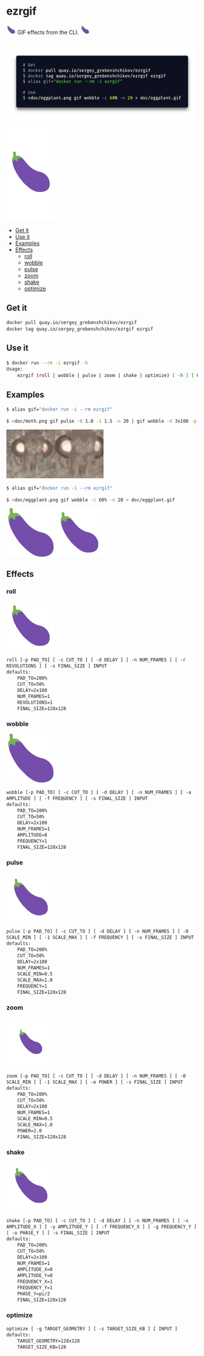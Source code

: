 # ezrgif

![wobble](doc/eggplant.small.gif) GIF effects from the CLI. ![wobble](doc/eggplant.small.gif)

![terminal](doc/terminal.png)![after](doc/terminal-eggplant.gif)

<!-- TOC -->

- [Get it](#get-it)
- [Use it](#use-it)
- [Examples](#examples)
- [Effects](#effects)
    - [roll](#roll)
    - [wobble](#wobble)
    - [pulse](#pulse)
    - [zoom](#zoom)
    - [shake](#shake)
    - [optimize](#optimize)

<!-- /TOC -->

## Get it

```sh
docker pull quay.io/sergey_grebenshchikov/ezrgif
docker tag quay.io/sergey_grebenshchikov/ezrgif ezrgif
```

## Use it

```sh
$ docker run --rm -i ezrgif -h
Usage:
    ezrgif (roll | wobble | pulse | zoom | shake | optimize) [ -h ] [ OPTIONS ]
```


## Examples

```sh
$ alias gif="docker run -i --rm ezrgif"
```
```sh
$ <doc/moth.png gif pulse -0 1.0 -1 1.5 -n 20 | gif wobble -d 3x100 -p 100% -c 100% | gif optimize > doc/moth.gif
```

![before](doc/moth.png)![after](doc/moth.gif)

```sh
$ alias gif="docker run -i --rm ezrgif"
```
```sh
$ <doc/eggplant.png gif wobble -c 60% -n 20 > doc/eggplant.gif
```

![before](doc/eggplant.png)![after](doc/eggplant.gif)

## Effects

### roll

![roll](doc/roll.gif)

```text
roll [-p PAD_TO] [ -c CUT_TO ] [ -d DELAY ] [ -n NUM_FRAMES ] [ -r REVOLUTIONS ] [ -s FINAL_SIZE ] INPUT
defaults:
    PAD_TO=200%
    CUT_TO=50%
    DELAY=2x100
    NUM_FRAMES=1
    REVOLUTIONS=1
    FINAL_SIZE=128x128
```

### wobble

![wobble](doc/wobble.gif)

```text
wobble [-p PAD_TO] [ -c CUT_TO ] [ -d DELAY ] [ -n NUM_FRAMES ] [ -a AMPLITUDE ] [ -f FREQUENCY ] [ -s FINAL_SIZE ] INPUT
defaults:
    PAD_TO=200%
    CUT_TO=50%
    DELAY=2x100
    NUM_FRAMES=1
    AMPLITUDE=8
    FREQUENCY=1
    FINAL_SIZE=128x128
```

### pulse

![pulse](doc/pulse.gif)

```text
pulse [-p PAD_TO] [ -c CUT_TO ] [ -d DELAY ] [ -n NUM_FRAMES ] [ -0 SCALE_MIN ] [ -1 SCALE_MAX ] [ -f FREQUENCY ] [ -s FINAL_SIZE ] INPUT
defaults:
    PAD_TO=200%
    CUT_TO=50%
    DELAY=2x100
    NUM_FRAMES=1
    SCALE_MIN=0.5
    SCALE_MAX=1.0
    FREQUENCY=1
    FINAL_SIZE=128x128
```

### zoom

![zoom](doc/zoom.gif)

```text
zoom [-p PAD_TO] [ -c CUT_TO ] [ -d DELAY ] [ -n NUM_FRAMES ] [ -0 SCALE_MIN ] [ -1 SCALE_MAX ] [ -e POWER ] [ -s FINAL_SIZE ] INPUT
defaults:
    PAD_TO=200%
    CUT_TO=50%
    DELAY=2x100
    NUM_FRAMES=1
    SCALE_MIN=0.5
    SCALE_MAX=1.0
    POWER=2.0
    FINAL_SIZE=128x128
```
### shake

![shake](doc/shake.gif)

```text
shake [-p PAD_TO] [ -c CUT_TO ] [ -d DELAY ] [ -n NUM_FRAMES ] [ -x AMPLITUDE_X ] [ -y AMPLITUDE_Y ] [ -f FREQUENCY_X ] [ -g FREQUENCY_Y ] [ -o PHASE_Y ] [ -s FINAL_SIZE ] INPUT
defaults:
    PAD_TO=200%
    CUT_TO=50%
    DELAY=2x100
    NUM_FRAMES=1
    AMPLITUDE_X=0
    AMPLITUDE_Y=0
    FREQUENCY_X=1
    FREQUENCY_Y=1
    PHASE_Y=pi/2
    FINAL_SIZE=128x128
```

### optimize

```text
optimize [ -g TARGET_GEOMETRY ] [ -s TARGET_SIZE_KB ] [ INPUT ]
defaults:
    TARGET_GEOMETRY=128x128
    TARGET_SIZE_KB=128
```
